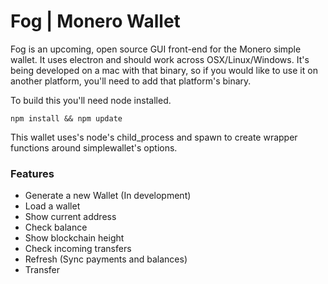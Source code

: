 # Fog | Monero Wallet

Fog is an upcoming, open source GUI front-end for the Monero simple wallet. It uses electron and should work across OSX/Linux/Windows. It's being developed on a mac with that binary, so if you would like to use it on another platform, you'll need to add that platform's binary. 

To build this you'll need node installed. 

```
npm install && npm update
```

This wallet uses's node's child_process and spawn to create wrapper functions around simplewallet's options. 

### Features
 * Generate a new Wallet (In development)
 * Load a wallet
 * Show current address
 * Check balance
 * Show blockchain height
 * Check incoming transfers
 * Refresh (Sync payments and balances)
 * Transfer
